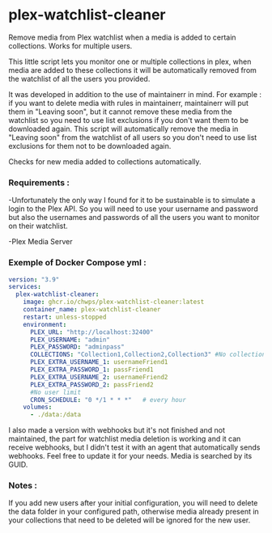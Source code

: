 # plex-watchlist-cleaner
Remove media from Plex watchlist when a media is added to certain collections. Works for multiple users.

This little script lets you monitor one or multiple collections in plex, when media are added to these collections it will be automatically removed from the watchlist of all the users you provided.

It was developed in addition to the use of maintainerr in mind. 
For example : if you want to delete media with rules in maintainerr, maintainerr will put them in "Leaving soon", but it cannot remove these media from the watchlist so you need to use list exclusions if you don't want them to be downloaded again. This script will automatically remove the media in "Leaving soon" from the watchlist of all users so you don't need to use list exclusions for them not to be downloaded again.

Checks for new media added to collections automatically.

### Requirements : 
-Unfortunately the only way I found for it to be sustainable is to simulate a login to the Plex API. So you will need to use your username and password but also the usernames and passwords of all the users you want to monitor on their watchlist.

-Plex Media Server

### Exemple of Docker Compose yml :
```yaml
version: "3.9"
services:
  plex-watchlist-cleaner:
    image: ghcr.io/chwps/plex-watchlist-cleaner:latest
    container_name: plex-watchlist-cleaner
    restart: unless-stopped
    environment:
      PLEX_URL: "http://localhost:32400"
      PLEX_USERNAME: "admin"
      PLEX_PASSWORD: "adminpass"
      COLLECTIONS: "Collection1,Collection2,Collection3" #No collection limit
      PLEX_EXTRA_USERNAME_1: usernameFriend1
      PLEX_EXTRA_PASSWORD_1: passFriend1
      PLEX_EXTRA_USERNAME_2: usernameFriend2
      PLEX_EXTRA_PASSWORD_2: passFriend2
      #No user limit
      CRON_SCHEDULE: "0 */1 * * *"   # every hour
    volumes:
      - ./data:/data
```

I also made a version with webhooks but it's not finished and not maintained, the part for watchlist media deletion is working and it can receive webhooks, but I didn't test it with an agent that automatically sends webhooks. Feel free to update it for your needs. Media is searched by its GUID.

### Notes :
If you add new users after your initial configuration, you will need to delete the data folder in your configured path, otherwise media already present in your collections that need to be deleted will be ignored for the new user.
